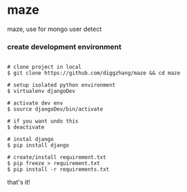 # maze

maze, use for mongo user detect

### create development environment

```

# clone project in local
$ git clone https://github.com/diggzhang/maze && cd maze

# setup isolated python environment
$ virtualenv djangoDev

# activate dev env
$ source djangoDev/bin/activate

# if you want undo this
$ deactivate

# instal django
$ pip install django

# create/install requirement.txt
$ pip freeze > requirement.txt
$ pip install -r requirements.txt

```

that's it!
